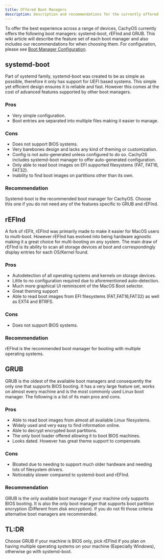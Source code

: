 ```yaml
---
title: Offered Boot Managers
description: Description and recommendations for the currently offered boot managers
---
```


To offer the best experience across a range of devices, CachyOS currently offers the following boot managers: systemd-boot, rEFInd and GRUB.
This wiki article will describe the feature set of each boot manager and also includes our recommendations for when choosing them. For
configuration, please see [Boot Manager Configuration](/configuration/boot_manager_configuration).

## systemd-boot
Part of systemd family, systemd-boot was created to be as simple as possible, therefore it only has support for UEFI based systems. This simple yet efficient design ensures it is reliable and fast. However this comes at the cost of advanced features supported by other boot managers.

### Pros
- Very simple configuration.
- Boot entries are separated into multiple files making it easier to manage.

### Cons
 - Does not support BIOS systems.
 - Very barebones design and lacks any kind of theming or customization.
 - Config is not auto-generated unless configured to do so. CachyOS includes systemd-boot manager to offer auto-generated configuration.
 - Only able to read boot images on EFI supported filesystems (FAT, FAT16, FAT32).
 - Inability to find boot images on partitions other than its own.

### Recommendation
Systemd-boot is the recommended boot manager for CachyOS. Choose this one if you do not need any of the features specific to GRUB and rEFInd.


## rEFInd
A fork of rEFIt, rEFInd was primarily made to make it easier for MacOS users to multi-boot. However rEFInd has evolved into being hardware agnostic making it a great choice for multi-booting on any system. The main draw of rEFInd is its ability to scan all storage devices at boot and correspondingly display entries for each OS/Kernel found.

### Pros
- Autodetection of all operating systems and kernels on storage devices.
- Little to no configuration required due to aforementioned auto-detection.
- Much more graphical UI reminiscent of the MacOS Boot selector.
- Great theming support
- Able to read boot images from EFI filesystems (FAT,FAT16,FAT32) as well as EXT4 and BTRFS.

### Cons
- Does not support BIOS systems.

### Recommendation
rEFInd is the recommended boot manager for booting with multiple operating systems.


## GRUB
GRUB is the oldest of the available boot managers and consequently the only one that supports BIOS booting. It has a very large feature set, works on almost every machine and is the most commonly used Linux boot manager.
The following is a list of its main pros and cons.

### Pros
- Able to read boot images from almost all available Linux filesystems.
- Widely used and very easy to find information online.
- Able to decrypt encrypted boot partitions.
- The only boot loader offered allowing it to boot BIOS machines.
- Looks dated. However has great theme support to compensate.

### Cons
- Bloated due to needing to support much older hardware and needing lots of filesystem drivers.
- Noticeably slower compared to systemd-boot and rEFInd.

### Recommendation
GRUB is the only available boot manager if your machine only supports BIOS booting. It is also the only boot manager that supports boot partition encryption (Different from disk encryption). If you do not fit those criteria alternative boot managers are recommended.


## TL:DR
Choose GRUB if your machine is BIOS only, pick rEFInd if you plan on having multiple operating systems on your machine (Especially Windows), otherwise go with systemd-boot.
